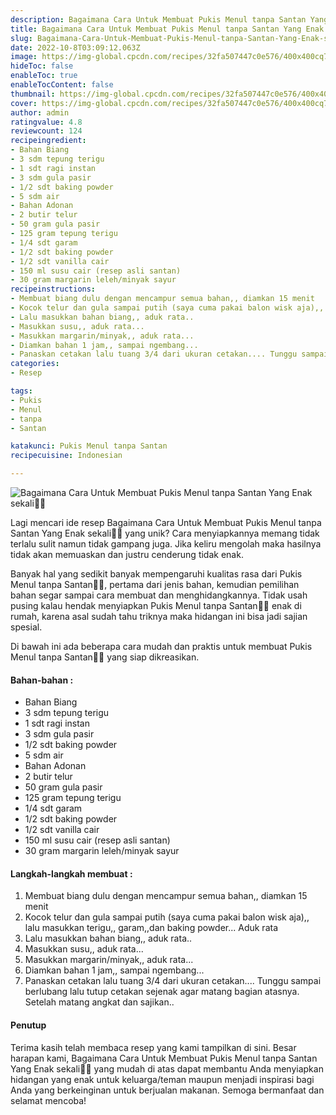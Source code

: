 ```yaml
---
description: Bagaimana Cara Untuk Membuat Pukis Menul tanpa Santan Yang Enak sekali"
title: Bagaimana Cara Untuk Membuat Pukis Menul tanpa Santan Yang Enak sekali
slug: Bagaimana-Cara-Untuk-Membuat-Pukis-Menul-tanpa-Santan-Yang-Enak-sekali
date: 2022-10-8T03:09:12.063Z
image: https://img-global.cpcdn.com/recipes/32fa507447c0e576/400x400cq70/photo.jpg
hideToc: false
enableToc: true
enableTocContent: false
thumbnail: https://img-global.cpcdn.com/recipes/32fa507447c0e576/400x400cq70/photo.jpg
cover: https://img-global.cpcdn.com/recipes/32fa507447c0e576/400x400cq70/photo.jpg
author: admin
ratingvalue: 4.8
reviewcount: 124
recipeingredient:
- Bahan Biang
- 3 sdm tepung terigu
- 1 sdt ragi instan
- 3 sdm gula pasir
- 1/2 sdt baking powder
- 5 sdm air
- Bahan Adonan
- 2 butir telur
- 50 gram gula pasir
- 125 gram tepung terigu
- 1/4 sdt garam
- 1/2 sdt baking powder
- 1/2 sdt vanilla cair
- 150 ml susu cair (resep asli santan)
- 30 gram margarin leleh/minyak sayur
recipeinstructions:
- Membuat biang dulu dengan mencampur semua bahan,, diamkan 15 menit
- Kocok telur dan gula sampai putih (saya cuma pakai balon wisk aja),, lalu masukkan terigu,, garam,,dan baking powder... Aduk rata
- Lalu masukkan bahan biang,, aduk rata..
- Masukkan susu,, aduk rata...
- Masukkan margarin/minyak,, aduk rata...
- Diamkan bahan 1 jam,, sampai ngembang...
- Panaskan cetakan lalu tuang 3/4 dari ukuran cetakan.... Tunggu sampai berlubang lalu tutup cetakan sejenak agar matang bagian atasnya. Setelah matang angkat dan sajikan..
categories:
- Resep

tags:
- Pukis
- Menul
- tanpa
- Santan

katakunci: Pukis Menul tanpa Santan
recipecuisine: Indonesian

---
```


![Bagaimana Cara Untuk Membuat Pukis Menul tanpa Santan Yang Enak sekali👩‍🍳](https://img-global.cpcdn.com/recipes/32fa507447c0e576/400x400cq70/photo.jpg)

Lagi mencari ide resep Bagaimana Cara Untuk Membuat Pukis Menul tanpa Santan Yang Enak sekali👩‍🍳 yang unik? Cara menyiapkannya memang tidak terlalu sulit namun tidak gampang juga. Jika keliru mengolah maka hasilnya tidak akan memuaskan dan justru cenderung tidak enak.

Banyak hal yang sedikit banyak mempengaruhi kualitas rasa dari Pukis Menul tanpa Santan👩‍🍳, pertama dari jenis bahan, kemudian pemilihan bahan segar sampai cara membuat dan menghidangkannya. Tidak usah pusing kalau hendak menyiapkan Pukis Menul tanpa Santan👩‍🍳 enak di rumah, karena asal sudah tahu triknya maka hidangan ini bisa jadi sajian spesial.

Di bawah ini ada beberapa cara mudah dan praktis untuk membuat Pukis Menul tanpa Santan👩‍🍳 yang siap dikreasikan.

<!--inarticleads1-->

#### Bahan-bahan :

- Bahan Biang
- 3 sdm tepung terigu
- 1 sdt ragi instan
- 3 sdm gula pasir
- 1/2 sdt baking powder
- 5 sdm air
- Bahan Adonan
- 2 butir telur
- 50 gram gula pasir
- 125 gram tepung terigu
- 1/4 sdt garam
- 1/2 sdt baking powder
- 1/2 sdt vanilla cair
- 150 ml susu cair (resep asli santan)
- 30 gram margarin leleh/minyak sayur

<!--inarticleads2-->

#### Langkah-langkah membuat :

1. Membuat biang dulu dengan mencampur semua bahan,, diamkan 15 menit
1. Kocok telur dan gula sampai putih (saya cuma pakai balon wisk aja),, lalu masukkan terigu,, garam,,dan baking powder... Aduk rata
1. Lalu masukkan bahan biang,, aduk rata..
1. Masukkan susu,, aduk rata...
1. Masukkan margarin/minyak,, aduk rata...
1. Diamkan bahan 1 jam,, sampai ngembang...
1. Panaskan cetakan lalu tuang 3/4 dari ukuran cetakan.... Tunggu sampai berlubang lalu tutup cetakan sejenak agar matang bagian atasnya. Setelah matang angkat dan sajikan..

#### Penutup

Terima kasih telah membaca resep yang kami tampilkan di sini. Besar harapan kami, Bagaimana Cara Untuk Membuat Pukis Menul tanpa Santan Yang Enak sekali👩‍🍳 yang mudah di atas dapat membantu Anda menyiapkan hidangan yang enak untuk keluarga/teman maupun menjadi inspirasi bagi Anda yang berkeinginan untuk berjualan makanan. Semoga bermanfaat dan selamat mencoba!